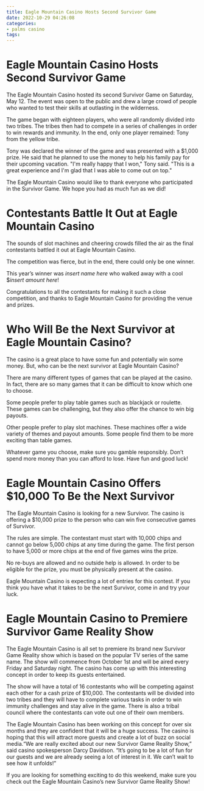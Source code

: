 ```yaml
---
title: Eagle Mountain Casino Hosts Second Survivor Game
date: 2022-10-29 04:26:08
categories:
- palms casino
tags:
---
```



#  Eagle Mountain Casino Hosts Second Survivor Game

The Eagle Mountain Casino hosted its second Survivor Game on Saturday, May 12. The event was open to the public and drew a large crowd of people who wanted to test their skills at outlasting in the wilderness.

The game began with eighteen players, who were all randomly divided into two tribes. The tribes then had to compete in a series of challenges in order to win rewards and immunity. In the end, only one player remained: Tony from the yellow tribe.

Tony was declared the winner of the game and was presented with a $1,000 prize. He said that he planned to use the money to help his family pay for their upcoming vacation. "I'm really happy that I won," Tony said. "This is a great experience and I'm glad that I was able to come out on top."

The Eagle Mountain Casino would like to thank everyone who participated in the Survivor Game. We hope you had as much fun as we did!

#  Contestants Battle It Out at Eagle Mountain Casino

The sounds of slot machines and cheering crowds filled the air as the final contestants battled it out at Eagle Mountain Casino.

The competition was fierce, but in the end, there could only be one winner.

This year’s winner was *insert name here* who walked away with a cool $*insert amount here*!

Congratulations to all the contestants for making it such a close competition, and thanks to Eagle Mountain Casino for providing the venue and prizes.

#  Who Will Be the Next Survivor at Eagle Mountain Casino?

The casino is a great place to have some fun and potentially win some money. But, who can be the next survivor at Eagle Mountain Casino?

There are many different types of games that can be played at the casino. In fact, there are so many games that it can be difficult to know which one to choose.

Some people prefer to play table games such as blackjack or roulette. These games can be challenging, but they also offer the chance to win big payouts.

Other people prefer to play slot machines. These machines offer a wide variety of themes and payout amounts. Some people find them to be more exciting than table games.

Whatever game you choose, make sure you gamble responsibly. Don’t spend more money than you can afford to lose. Have fun and good luck!

#  Eagle Mountain Casino Offers $10,000 To Be the Next Survivor

The Eagle Mountain Casino is looking for a new Survivor. The casino is offering a $10,000 prize to the person who can win five consecutive games of Survivor.

The rules are simple. The contestant must start with 10,000 chips and cannot go below 5,000 chips at any time during the game. The first person to have 5,000 or more chips at the end of five games wins the prize.

No re-buys are allowed and no outside help is allowed. In order to be eligible for the prize, you must be physically present at the casino.

Eagle Mountain Casino is expecting a lot of entries for this contest. If you think you have what it takes to be the next Survivor, come in and try your luck.

#  Eagle Mountain Casino to Premiere Survivor Game Reality Show

The Eagle Mountain Casino is all set to premiere its brand new Survivor Game Reality show which is based on the popular TV series of the same name. The show will commence from October 1st and will be aired every Friday and Saturday night. The casino has come up with this interesting concept in order to keep its guests entertained.

The show will have a total of 16 contestants who will be competing against each other for a cash prize of $10,000. The contestants will be divided into two tribes and they will have to complete various tasks in order to win immunity challenges and stay alive in the game. There is also a tribal council where the contestants can vote out one of their own members.

The Eagle Mountain Casino has been working on this concept for over six months and they are confident that it will be a huge success. The casino is hoping that this will attract more guests and create a lot of buzz on social media.“We are really excited about our new Survivor Game Reality Show,” said casino spokesperson Darcy Davidson. “It’s going to be a lot of fun for our guests and we are already seeing a lot of interest in it. We can’t wait to see how it unfolds!”

If you are looking for something exciting to do this weekend, make sure you check out the Eagle Mountain Casino’s new Survivor Game Reality Show!